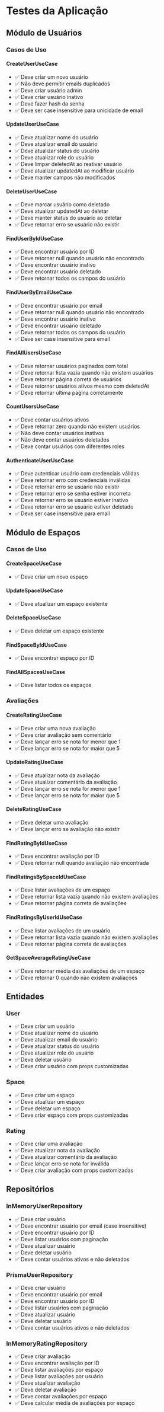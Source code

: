 # Testes da Aplicação

## Módulo de Usuários

### Casos de Uso

#### CreateUserUseCase
- ✅ Deve criar um novo usuário
- ✅ Não deve permitir emails duplicados
- ✅ Deve criar usuário admin
- ✅ Deve criar usuário inativo
- ✅ Deve fazer hash da senha
- ✅ Deve ser case insensitive para unicidade de email

#### UpdateUserUseCase
- ✅ Deve atualizar nome do usuário
- ✅ Deve atualizar email do usuário
- ✅ Deve atualizar status do usuário
- ✅ Deve atualizar role do usuário
- ✅ Deve limpar deletedAt ao reativar usuário
- ✅ Deve atualizar updatedAt ao modificar usuário
- ✅ Deve manter campos não modificados

#### DeleteUserUseCase
- ✅ Deve marcar usuário como deletado
- ✅ Deve atualizar updatedAt ao deletar
- ✅ Deve manter status do usuário ao deletar
- ✅ Deve retornar erro se usuário não existir

#### FindUserByIdUseCase
- ✅ Deve encontrar usuário por ID
- ✅ Deve retornar null quando usuário não encontrado
- ✅ Deve encontrar usuário inativo
- ✅ Deve encontrar usuário deletado
- ✅ Deve retornar todos os campos do usuário

#### FindUserByEmailUseCase
- ✅ Deve encontrar usuário por email
- ✅ Deve retornar null quando usuário não encontrado
- ✅ Deve encontrar usuário inativo
- ✅ Deve encontrar usuário deletado
- ✅ Deve retornar todos os campos do usuário
- ✅ Deve ser case insensitive para email

#### FindAllUsersUseCase
- ✅ Deve retornar usuários paginados com total
- ✅ Deve retornar lista vazia quando não existem usuários
- ✅ Deve retornar página correta de usuários
- ✅ Deve retornar usuários ativos mesmo com deletedAt
- ✅ Deve retornar última página corretamente

#### CountUsersUseCase
- ✅ Deve contar usuários ativos
- ✅ Deve retornar zero quando não existem usuários
- ✅ Não deve contar usuários inativos
- ✅ Não deve contar usuários deletados
- ✅ Deve contar usuários com diferentes roles

#### AuthenticateUserUseCase
- ✅ Deve autenticar usuário com credenciais válidas
- ✅ Deve retornar erro com credenciais inválidas
- ✅ Deve retornar erro se usuário não existir
- ✅ Deve retornar erro se senha estiver incorreta
- ✅ Deve retornar erro se usuário estiver inativo
- ✅ Deve retornar erro se usuário estiver deletado
- ✅ Deve ser case insensitive para email

## Módulo de Espaços

### Casos de Uso

#### CreateSpaceUseCase
- ✅ Deve criar um novo espaço

#### UpdateSpaceUseCase
- ✅ Deve atualizar um espaço existente

#### DeleteSpaceUseCase
- ✅ Deve deletar um espaço existente

#### FindSpaceByIdUseCase
- ✅ Deve encontrar espaço por ID

#### FindAllSpacesUseCase
- ✅ Deve listar todos os espaços

### Avaliações

#### CreateRatingUseCase
- ✅ Deve criar uma nova avaliação
- ✅ Deve criar avaliação sem comentário
- ✅ Deve lançar erro se nota for menor que 1
- ✅ Deve lançar erro se nota for maior que 5

#### UpdateRatingUseCase
- ✅ Deve atualizar nota da avaliação
- ✅ Deve atualizar comentário da avaliação
- ✅ Deve lançar erro se nota for menor que 1
- ✅ Deve lançar erro se nota for maior que 5

#### DeleteRatingUseCase
- ✅ Deve deletar uma avaliação
- ✅ Deve lançar erro se avaliação não existir

#### FindRatingByIdUseCase
- ✅ Deve encontrar avaliação por ID
- ✅ Deve retornar null quando avaliação não encontrada

#### FindRatingsBySpaceIdUseCase
- ✅ Deve listar avaliações de um espaço
- ✅ Deve retornar lista vazia quando não existem avaliações
- ✅ Deve retornar página correta de avaliações

#### FindRatingsByUserIdUseCase
- ✅ Deve listar avaliações de um usuário
- ✅ Deve retornar lista vazia quando não existem avaliações
- ✅ Deve retornar página correta de avaliações

#### GetSpaceAverageRatingUseCase
- ✅ Deve retornar média das avaliações de um espaço
- ✅ Deve retornar 0 quando não existem avaliações

## Entidades

### User
- ✅ Deve criar um usuário
- ✅ Deve atualizar nome do usuário
- ✅ Deve atualizar email do usuário
- ✅ Deve atualizar status do usuário
- ✅ Deve atualizar role do usuário
- ✅ Deve deletar usuário
- ✅ Deve criar usuário com props customizadas

### Space
- ✅ Deve criar um espaço
- ✅ Deve atualizar um espaço
- ✅ Deve deletar um espaço
- ✅ Deve criar espaço com props customizadas

### Rating
- ✅ Deve criar uma avaliação
- ✅ Deve atualizar nota da avaliação
- ✅ Deve atualizar comentário da avaliação
- ✅ Deve lançar erro se nota for inválida
- ✅ Deve criar avaliação com props customizadas

## Repositórios

### InMemoryUserRepository
- ✅ Deve criar usuário
- ✅ Deve encontrar usuário por email (case insensitive)
- ✅ Deve encontrar usuário por ID
- ✅ Deve listar usuários com paginação
- ✅ Deve atualizar usuário
- ✅ Deve deletar usuário
- ✅ Deve contar usuários ativos e não deletados

### PrismaUserRepository
- ✅ Deve criar usuário
- ✅ Deve encontrar usuário por email
- ✅ Deve encontrar usuário por ID
- ✅ Deve listar usuários com paginação
- ✅ Deve atualizar usuário
- ✅ Deve deletar usuário
- ✅ Deve contar usuários ativos e não deletados

### InMemoryRatingRepository
- ✅ Deve criar avaliação
- ✅ Deve encontrar avaliação por ID
- ✅ Deve listar avaliações por espaço
- ✅ Deve listar avaliações por usuário
- ✅ Deve atualizar avaliação
- ✅ Deve deletar avaliação
- ✅ Deve contar avaliações por espaço
- ✅ Deve calcular média de avaliações por espaço 